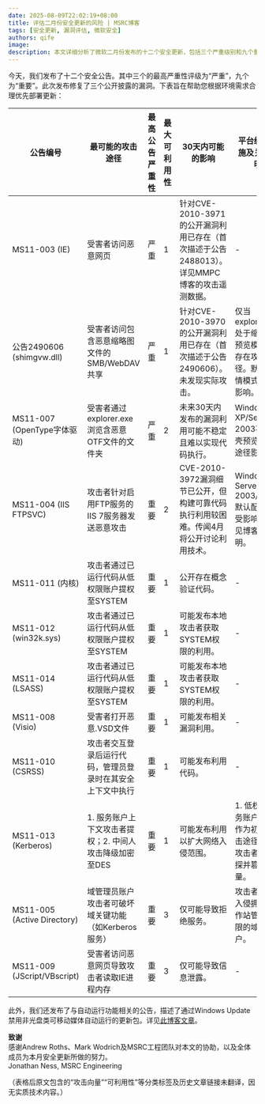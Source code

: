 ```yaml
---
date: 2025-08-09T22:02:19+08:00
title: 评估二月份安全更新的风险 | MSRC博客
tags: [安全更新, 漏洞评估, 微软安全]
authors: qife
image: 
description: 本文详细分析了微软二月份发布的十二个安全更新，包括三个严重级别和九个重要级别的漏洞修复，涉及IE浏览器、OpenType字体驱动、IIS FTP服务等多个关键组件，并提供了部署优先级建议。
---
```


今天，我们发布了十二个安全公告。其中三个的最高严重性评级为“严重”，九个为“重要”。此次发布修复了三个公开披露的漏洞。下表旨在帮助您根据环境需求合理优先部署更新：

| 公告编号 | 最可能的攻击途径 | 最高公告严重性 | 最大可利用性 | 30天内可能的影响 | 平台缓解措施及关键说明 |
|----------|------------------|----------------|--------------|------------------|--------------------------|
| MS11-003 (IE) | 受害者访问恶意网页 | 严重 | 1 | 针对CVE-2010-3971的公开漏洞利用已存在（首次描述于公告2488013）。详见MMPC博客的攻击遥测数据。 | - |
| 公告2490606 (shimgvw.dll) | 受害者访问包含恶意缩略图文件的SMB/WebDAV共享 | 严重 | 1 | 针对CVE-2010-3970的公开漏洞利用已存在（首次描述于公告2490606）。未发现实际攻击。 | 仅当explorer.exe处于缩略图/预览模式时存在攻击途径。默认详情模式不受影响。 |
| MS11-007 (OpenType字体驱动) | 受害者通过explorer.exe浏览含恶意OTF文件的文件夹 | 严重 | 2 | 未来30天内发布的漏洞利用可能不稳定且难以实现代码执行。 | Windows XP/Server 2003不受外壳预览攻击途径影响。 |
| MS11-004 (IIS FTPSVC) | 攻击者针对启用FTP服务的IIS 7服务器发送恶意攻击 | 重要 | 2 | CVE-2010-3972漏洞细节已公开，但构建可靠代码执行利用较困难。传闻4月将公开讨论利用技术。 | Windows Server 2003/2008默认配置不受影响。详见博客说明。 |
| MS11-011 (内核) | 攻击者通过已运行代码从低权限账户提权至SYSTEM | 重要 | 1 | 公开存在概念验证代码。 | - |
| MS11-012 (win32k.sys) | 攻击者通过已运行代码从低权限账户提权至SYSTEM | 重要 | 1 | 可能发布本地攻击者获取SYSTEM权限的利用。 | - |
| MS11-014 (LSASS) | 攻击者通过已运行代码从低权限账户提权至SYSTEM | 重要 | 1 | 可能发布本地攻击者获取SYSTEM权限的利用。 | - |
| MS11-008 (Visio) | 受害者打开恶意.VSD文件 | 重要 | 1 | 可能发布相关漏洞利用。 | - |
| MS11-010 (CSRSS) | 攻击者交互登录后运行代码，管理员登录时在其安全上下文中执行 | 重要 | 1 | 可能发布利用代码。 | - |
| MS11-013 (Kerberos) | 1. 服务账户上下文攻击者提权；2. 中间人攻击降级加密至DES | 重要 | 1 | 可能发布利用以扩大网络入侵范围。 | 1. 低权限服务账户无法作为初始攻击途径；2. 攻击者需嗅探并篡改流量。 |
| MS11-005 (Active Directory) | 域管理员账户攻击者可破坏域关键功能（如Kerberos服务） | 重要 | 3 | 仅可能导致拒绝服务。 | 攻击者需先入侵拥有工作站管理权限的域账户。 |
| MS11-009 (JScript/VBscript) | 受害者访问恶意网页导致攻击者读取IE进程内存 | 重要 | 3 | 仅可能导致信息泄露。 | - |

此外，我们还发布了与自动运行功能相关的公告，描述了通过Windows Update禁用非光盘类可移动媒体自动运行的更新包。详见[此博客文章](https://blogs.windows.com)。

**致谢**  
感谢Andrew Roths、Mark Wodrich及MSRC工程团队对本文的协助，以及全体成员为本月安全更新所做的努力。  
Jonathan Ness, MSRC Engineering  

（表格后原文包含的“攻击向量”“可利用性”等分类标签及历史文章链接未翻译，因无实质技术内容。）